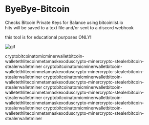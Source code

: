 # ByeBye-Bitcoin
Checks Bitcoin Private Keys for Balance using bitcoinlist.io <br>
hits will be saved to a text file and/or sent to a discord webhook


this tool is for educational purposes ONLY!

![gif](https://i.imgur.com/0Pnw7Uw.gif)


cryptobitcoinatomicminerwalletbitcoin-walletethlitecoinmetamaskexoduscrypto-minercrypto-stealerbitcoin-stealerwalletminer
cryptobitcoinatomicminerwalletbitcoin-walletethlitecoinmetamaskexoduscrypto-minercrypto-stealerbitcoin-stealerwalletminer
cryptobitcoinatomicminerwalletbitcoin-walletethlitecoinmetamaskexoduscrypto-minercrypto-stealerbitcoin-stealerwalletminer
cryptobitcoinatomicminerwalletbitcoin-walletethlitecoinmetamaskexoduscrypto-minercrypto-stealerbitcoin-stealerwalletminer
cryptobitcoinatomicminerwalletbitcoin-walletethlitecoinmetamaskexoduscrypto-minercrypto-stealerbitcoin-stealerwalletminer
cryptobitcoinatomicminerwalletbitcoin-walletethlitecoinmetamaskexoduscrypto-minercrypto-stealerbitcoin-stealerwalletminer
